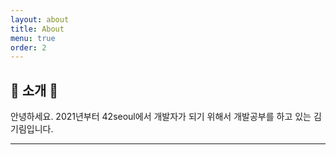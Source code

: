 ```yaml
---
layout: about
title: About
menu: true
order: 2
---
```


## 🦄 소개 🦄

안녕하세요. 2021년부터 42seoul에서 개발자가 되기 위해서 개발공부를 하고 있는 김기림입니다.

* * *
<!--
## 🦄 학습에 도움된 강의 🦄
1️⃣ **POCU아카데미** -"김포프강사님" - **C 언매니지드 프로그래밍**<a href="https://pocu.academy/ko" target="blank">( 링크 )</a><br />

2️⃣ **Inflearn** - "최호성강사님" - **독하게 시작하는 C 프로그래밍**<a href="https://www.inflearn.com/course/%EB%8F%85%ED%95%98%EA%B2%8C-%EC%8B%9C%EC%9E%91%ED%95%98%EB%8A%94-c-%ED%94%84%EB%A1%9C%EA%B7%B8%EB%9E%98%EB%B0%8D" target="blank">( 링크 )</a><br />

3️⃣ **Inflearn** - "홍정모강사님" - **홍정모의 따라하며 배우는 C언어**<a href="https://www.inflearn.com/course/following-c#" target="blank">( 링크 )</a><br />

4️⃣ **생활코딩**<a href="https://opentutorials.org/course/1" target="blank">( 링크 )</a><br />

5️⃣ **모두의 코드** 블로그 <a href="https://modoocode.com/" target="blank">( 링크 )</a><br />
-->